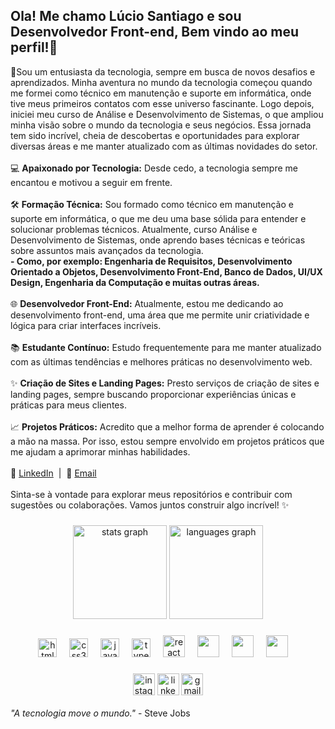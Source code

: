 <h2 align="left">Ola! Me chamo Lúcio Santiago e sou Desenvolvedor Front-end, Bem vindo ao meu perfil!📌</h2>
<p align="left">
  🚀Sou um entusiasta da tecnologia, sempre em busca de novos desafios e aprendizados. Minha aventura no mundo da tecnologia começou quando me formei como técnico em manutenção e suporte em informática, onde tive meus primeiros contatos com esse universo fascinante. Logo depois, iniciei meu curso de Análise e Desenvolvimento de Sistemas, o que ampliou minha visão sobre o mundo da tecnologia e seus negócios. Essa jornada tem sido incrível, cheia de descobertas e oportunidades para explorar diversas áreas e me manter atualizado com as últimas novidades do setor.
<br><br>
  💻 <strong>Apaixonado por Tecnologia:</strong> Desde cedo, a tecnologia sempre me encantou e motivou a seguir em frente.<br><br>
  🛠️ <strong>Formação Técnica:</strong> Sou formado como técnico em manutenção e suporte em informática, o que me deu uma base sólida para entender e solucionar problemas técnicos. Atualmente, curso Análise e Desenvolvimento de Sistemas, onde aprendo bases técnicas e teóricas sobre assuntos mais avançados da tecnologia.<br>
  <strong>- Como, por exemplo: Engenharia de Requisitos, Desenvolvimento Orientado a Objetos, Desenvolvimento Front-End, Banco de Dados, UI/UX Design, Engenharia da Computação e muitas outras áreas.</strong><br><br>
  🌐 <strong>Desenvolvedor Front-End:</strong> Atualmente, estou me dedicando ao desenvolvimento front-end, uma área que me permite unir criatividade e lógica para criar interfaces incríveis.<br><br>
  📚 <strong>Estudante Contínuo:</strong> Estudo frequentemente para me manter atualizado com as últimas tendências e melhores práticas no desenvolvimento web.<br><br>
  ✨ <strong>Criação de Sites e Landing Pages:</strong> Presto serviços de criação de sites e landing pages, sempre buscando proporcionar experiências únicas e práticas para meus clientes.<br><br>
  📈 <strong>Projetos Práticos:</strong> Acredito que a melhor forma de aprender é colocando a mão na massa. Por isso, estou sempre envolvido em projetos práticos que me ajudam a aprimorar minhas habilidades.<br><br>
  🔗 <a href="https://www.linkedin.com/in/https://www.linkedin.com/in/luciosantiago">LinkedIn</a> &nbsp;|&nbsp; 📧 <a href="lucioflaviocontatopro@gmail.com">Email</a><br><br>
  Sinta-se à vontade para explorar meus repositórios e contribuir com sugestões ou colaborações. Vamos juntos construir algo incrível! ✨<br>
</p>

###

<div align="center">
  <img src="https://github-readme-stats.vercel.app/api?username=Luucio&hide_title=false&hide_rank=false&show_icons=true&include_all_commits=true&count_private=true&disable_animations=false&theme=dracula&locale=en&hide_border=false" height="150" alt="stats graph"  />
  <img src="https://github-readme-stats.vercel.app/api/top-langs?username=Luucio&locale=en&hide_title=false&layout=compact&card_width=320&langs_count=5&theme=dracula&hide_border=false" height="150" alt="languages graph"  />
</div>

###

###

<div align="center">
  <img src="https://cdn.jsdelivr.net/gh/devicons/devicon/icons/html5/html5-original.svg" height="30" alt="html5 logo"  />
  <img width="12" />
  <img src="https://cdn.jsdelivr.net/gh/devicons/devicon/icons/css3/css3-original.svg" height="30" alt="css3 logo"  />
  <img width="12" />
  <img src="https://cdn.jsdelivr.net/gh/devicons/devicon/icons/javascript/javascript-original.svg" height="30" alt="javascript logo"  />
  <img width="12" />
  <img src="https://cdn.jsdelivr.net/gh/devicons/devicon/icons/typescript/typescript-original.svg" height="30" alt="typescript logo"  />
  <img width="12" />
  <img src="https://cdn.jsdelivr.net/gh/devicons/devicon/icons/react/react-original.svg" height="35" alt="react logo"  />
  <img width="12" />
  <img src="https://cdn.jsdelivr.net/gh/devicons/devicon@latest/icons/figma/figma-original.svg" height="35"/>
  <img width="12" />
  <img src="https://cdn.jsdelivr.net/gh/devicons/devicon@latest/icons/git/git-original.svg" height="35" />
  <img width="12" />
  <img src="https://cdn.jsdelivr.net/gh/devicons/devicon@latest/icons/trello/trello-original.svg" height="35"/>
  <img width="12" />
</div>

###

<div align="center">
  <a href="https://www.instagram.com/luciosantiago.tech?igsh=MXU4eWRibW05M3l6MQ=="><img src="https://img.shields.io/static/v1?message=Instagram&logo=instagram&label=&color=E4405F&logoColor=white&labelColor=&style=for-the-badge" height="35" alt="instagram logo"  /></a>
  <a href="https://www.linkedin.com/in/luciosantiago" target="blank"><img src="https://img.shields.io/static/v1?message=LinkedIn&logo=linkedin&label=&color=0077B5&logoColor=white&labelColor=&style=for-the-badge" height="35" alt="linkedin logo"  /></a>
  <a href="lucioflaviocontatopro@gmail.com"><img src="https://img.shields.io/static/v1?message=Gmail&logo=gmail&label=&color=D14836&logoColor=white&labelColor=&style=for-the-badge" height="35" alt="gmail logo"  /></a>
</div><br>
<em>"A tecnologia move o mundo."</em> - Steve Jobs
